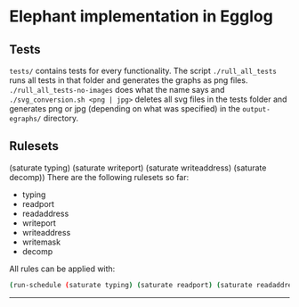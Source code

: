 # Elephant implementation in Egglog

## Tests

`tests/` contains tests for every functionality. The script `./rull_all_tests` runs all tests in that folder and generates the graphs as png files. `./rull_all_tests-no-images` does what the name says and `./svg_conversion.sh <png | jpg>` deletes all svg files in the tests folder and generates png or jpg (depending on what was specified) in the `output-egraphs/` directory. 

## Rulesets

(saturate typing) (saturate writeport) (saturate writeaddress) (saturate decomp))
There are the following rulesets so far:

- typing
- readport
- readaddress
- writeport
- writeaddress
- writemask
- decomp
  
All rules can be applied with:

```sh
(run-schedule (saturate typing) (saturate readport) (saturate readaddress) (saturate typing) (saturate writeport) (saturate writeaddress) (saturate writemask) (saturate decomp))
```

---
